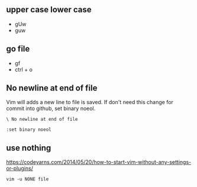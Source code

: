 
upper case lower case
--
- gUw 
- guw



go file
--
- gf
- ctrl + o


No newline at end of file
--

Vim will adds a new line to file is saved.
If don't need this change for commit into github, set binary noeol.

`\ No newline at end of file`
```
:set binary noeol
```

use nothing 
--

https://codeyarns.com/2014/05/20/how-to-start-vim-without-any-settings-or-plugins/

```
vim -u NONE file
```
